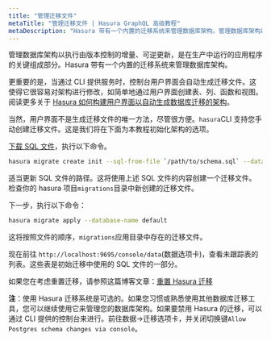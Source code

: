 ```yaml
---
title: "管理迁移文件"
metaTitle: "管理迁移文件 | Hasura GraphQL 高级教程"
metaDescription: "Hasura 带有一个内置的迁移系统来管理数据库架构。管理数据库架构以执行由版本控制的增量、可逆更新，是在生产中运行的应用程序的关键组成部分。"
---
```


管理数据库架构以执行由版本控制的增量、可逆更新，是在生产中运行的应用程序的关键组成部分。Hasura 带有一个内置的迁移系统来管理数据库架构。

更重要的是，当通过 CLI 提供服务时，控制台用户界面会自动生成迁移文件。这使得它很容易对架构进行修改，如简单地通过用户界面创建表、列、函数和视图。阅读更多关于 [Hasura 如何构建用户界面以自动生成数据库迁移的架构](https://hasura.io/blog/building-a-ui-for-postgresql-database-migrations/)。

当然，用户界面不是生成迁移文件的唯一方法，尽管很方便。`hasura`CLI 支持您手动创建迁移文件。这是我们将在下面为本教程初始化架构的选项。

[下载 SQL 文件](https://raw.githubusercontent.com/hasura/learn-graphql/master/tutorials/hasura/hasura-advanced/sql/slack-schema.sql)，执行以下命令。

```bash
hasura migrate create init --sql-from-file `/path/to/schema.sql` --database-name default
```

适当更新 SQL 文件的路径。这将使用上述 SQL 文件的内容创建一个迁移文件。检查你的 hasura 项目`migrations`目录中新创建的迁移文件。

下一步，执行以下命令：

```bash
hasura migrate apply --database-name default
```

这将按照文件的顺序，`migrations`应用目录中存在的迁移文件。

现在前往 `http://localhost:9695/console/data`(数据选项卡)，查看未跟踪表的列表。这些表是初始迁移中使用的 SQL 文件的一部分。

如果您在考虑重置迁移，请参照这篇博客文章：[重置 Hasura 迁移](https://hasura.io/blog/resetting-hasura-migrations/)

**注**：使用 Hasura 迁移系统是可选的。如果您习惯或熟悉使用其他数据库迁移工具，您可以继续使用它来管理您的数据库架构。如果要禁用 Hasura 的迁移，可以通过 CLI 提供的控制台来进行。前往数据->迁移选项卡，并关闭切换键`Allow Postgres schema changes via console`。
